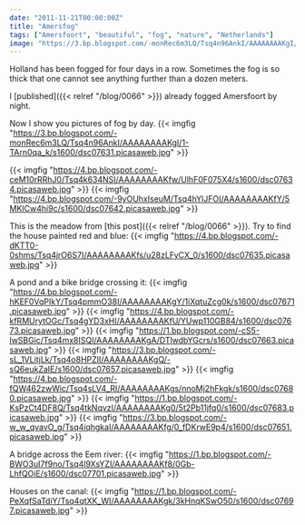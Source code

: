 ```yaml
---
date: "2011-11-21T00:00:00Z"
title: "Amersfog"
tags: ["Amersfoort", "beautiful", "fog", "nature", "Netherlands"]
image: "https://3.bp.blogspot.com/-monRec6m3LQ/Tsq4n96AnkI/AAAAAAAAKgI/1-TArn0qa_k/s1600/dsc07631.picasaweb.jpg"
---
```


Holland has been fogged for four days in a row. Sometimes the fog is so thick that one cannot see anything further than a dozen meters.

I [published]({{< relref "/blog/0066" >}}) already fogged Amersfoort by night.

Now I show you pictures of fog by day.
{{< imgfig "https://3.bp.blogspot.com/-monRec6m3LQ/Tsq4n96AnkI/AAAAAAAAKgI/1-TArn0qa_k/s1600/dsc07631.picasaweb.jpg" >}}

<!--more-->

{{< imgfig "https://4.bp.blogspot.com/-ceM10rRRhJ0/Tsq4k634NSI/AAAAAAAAKfw/UlhF0F075X4/s1600/dsc07634.picasaweb.jpg" >}}
{{< imgfig "https://4.bp.blogspot.com/-9yOUhxIseuM/Tsq4hYlJFOI/AAAAAAAAKfY/5MKICw4hi9c/s1600/dsc07642.picasaweb.jpg" >}}

This is the meadow from [this post]({{< relref "/blog/0066" >}}). Try to find the house painted red and blue:
{{< imgfig "https://4.bp.blogspot.com/-dKTT0-0shms/Tsq4jrO6S7I/AAAAAAAAKfs/u28zLFyCX_0/s1600/dsc07635.picasaweb.jpg" >}}

A pond and a bike bridge crossing it:
{{< imgfig "https://4.bp.blogspot.com/-hKEF0VqPIkY/Tsq4pmmO38I/AAAAAAAAKgY/1iXqtuZcg0k/s1600/dsc07671.picasaweb.jpg" >}}
{{< imgfig "https://4.bp.blogspot.com/-kfRMUrytOGc/Tsq4gYD3xHI/AAAAAAAAKfU/YUwp110GB84/s1600/dsc07673.picasaweb.jpg" >}}
{{< imgfig "https://1.bp.blogspot.com/-cS5-lwSBGic/Tsq4mx8ISQI/AAAAAAAAKgA/DTlwdbYGcrs/s1600/dsc07663.picasaweb.jpg" >}}
{{< imgfig "https://3.bp.blogspot.com/-sL_1VLitjLk/Tsq4o8HPZII/AAAAAAAAKgQ/-sQ6eukZaIE/s1600/dsc07657.picasaweb.jpg" >}}
{{< imgfig "https://4.bp.blogspot.com/-fQW462zwWic/Tsq4sLV4_RI/AAAAAAAAKgs/nnoMj2hFkgk/s1600/dsc07680.picasaweb.jpg" >}}
{{< imgfig "https://1.bp.blogspot.com/-KsPzCt4DF8Q/Tsq4tkNqvzI/AAAAAAAAKg0/5t2Pb11jfq0/s1600/dsc07683.picasaweb.jpg" >}}
{{< imgfig "https://3.bp.blogspot.com/-w_w_qvavO_g/Tsq4iqhgkaI/AAAAAAAAKfg/0_fDKrwE9p4/s1600/dsc07651.picasaweb.jpg" >}}

A bridge across the Eem river:
{{< imgfig "https://1.bp.blogspot.com/-BWO3uI7f9no/Tsq4l9XsYZI/AAAAAAAAKf8/0Gb-LhfQOiE/s1600/dsc07701.picasaweb.jpg" >}}

Houses on the canal:
{{< imgfig "https://1.bp.blogspot.com/-PeXqfSaTdiY/Tsq4qtXK_WI/AAAAAAAAKgk/3kHnqKSwO50/s1600/dsc07697.picasaweb.jpg" >}}
